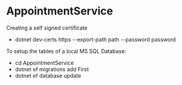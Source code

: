 # AppointmentService

Creating a self signed certificate
- dotnet dev-certs https --export-path path --password password

To setup the tables of a local MS SQL Database:
- cd AppointmentService
- dotnet ef migrations add First
- dotnet ef database update
